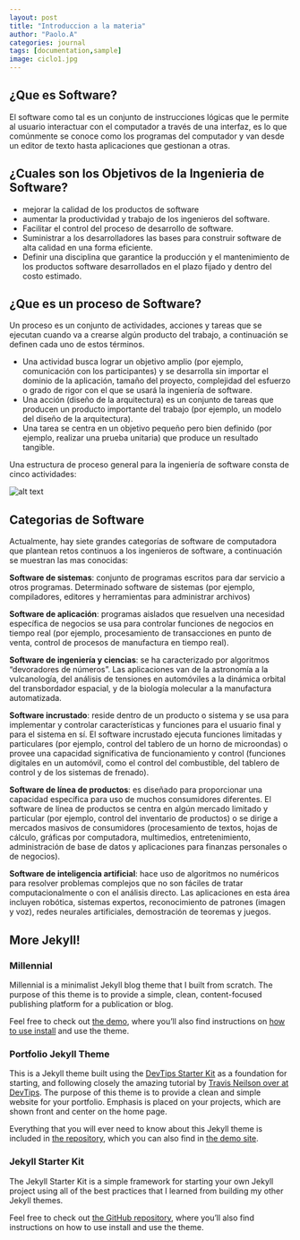 ```yaml
---
layout: post
title: "Introduccion a la materia"
author: "Paolo.A"
categories: journal
tags: [documentation,sample]
image: ciclo1.jpg
---
```

## ¿Que es Software?

El software como tal es un conjunto de instrucciones lógicas que le permite al usuario interactuar con el computador a través de una interfaz, es lo que comúnmente se conoce como los programas del computador y van desde un editor de texto hasta aplicaciones que gestionan a otras.


## ¿Cuales son los Objetivos de la Ingenieria de Software?

* mejorar la calidad de los productos de software
* aumentar la productividad y trabajo de los ingenieros del software.
* Facilitar el control del proceso de desarrollo de software.
* Suministrar a los desarrolladores las bases para construir software de alta calidad en una forma eficiente.
* Definir una disciplina que garantice la producción y el mantenimiento de los productos software           desarrollados en el plazo fijado y dentro del costo estimado.

## ¿Que es un proceso de Software?

Un proceso es un conjunto de actividades, acciones y tareas que se ejecutan cuando va a crearse algún producto del trabajo, a continuación se definen cada uno de estos términos.

* Una actividad busca lograr un objetivo amplio (por ejemplo, comunicación con los participantes) y se desarrolla sin importar el dominio de la aplicación, tamaño del proyecto, complejidad del esfuerzo o grado de rigor con el que se usará la ingeniería de software.
* Una acción (diseño de la arquitectura) es un conjunto de tareas que producen un producto importante del trabajo (por ejemplo, un modelo del diseño de la arquitectura).
* Una tarea se centra en un objetivo pequeño pero bien definido (por ejemplo, realizar una prueba unitaria) que produce un resultado tangible.

Una estructura de proceso general para la ingeniería de software consta de cinco actividades:

![alt text](https://ingsotfwarekarlacevallos.files.wordpress.com/2015/04/4.png "Lagrange Demo Image") 



## Categorias de Software

Actualmente, hay siete grandes categorías de software de computadora que plantean retos continuos a los ingenieros de software, a continuación se muestran las mas conocidas:

**Software de sistemas**: conjunto de programas escritos para dar servicio a otros programas. Determinado software de sistemas (por ejemplo, compiladores, editores y herramientas para administrar archivos)

**Software de aplicación**: programas aislados que resuelven una necesidad específica de negocios se usa para controlar funciones de negocios en tiempo real (por ejemplo, procesamiento de transacciones en punto de venta, control de procesos de manufactura en tiempo real).

**Software de ingeniería y ciencias**: se ha caracterizado por algoritmos “devoradores de números”. Las aplicaciones van de la astronomía a la vulcanología, del análisis de tensiones en automóviles a la dinámica orbital del transbordador espacial, y de la biología molecular a la manufactura automatizada.

**Software incrustado**: reside dentro de un producto o sistema y se usa para implementar y controlar características y funciones para el usuario final y para el sistema en sí. El software incrustado ejecuta funciones limitadas y particulares (por ejemplo, control del tablero de un horno de microondas) o provee una capacidad significativa de funcionamiento y control (funciones digitales en un automóvil, como el control del combustible, del tablero de control y de los sistemas de frenado).

**Software de línea de productos**: es diseñado para proporcionar una capacidad específica para uso de muchos consumidores diferentes. El software de línea de productos se centra en algún mercado limitado y particular (por ejemplo, control del inventario de productos) o se dirige a mercados masivos de consumidores (procesamiento de textos, hojas de cálculo, gráficas por computadora, multimedios, entretenimiento, administración de base de datos y aplicaciones para finanzas personales o de negocios).

**Software de inteligencia artificial**: hace uso de algoritmos no numéricos para resolver problemas complejos que no son fáciles de tratar computacionalmente o con el análisis directo. Las aplicaciones en esta área incluyen robótica, sistemas expertos, reconocimiento de patrones (imagen y voz), redes neurales artificiales, demostración de teoremas y juegos.

## More Jekyll!

### Millennial

Millennial is a minimalist Jekyll blog theme that I built from scratch. The purpose of this theme is to provide a simple, clean, content-focused publishing platform for a publication or blog.

Feel free to check out <a href="https://lenpaul.github.io/Millennial/" target="_blank">the demo</a>, where you’ll also find instructions on <a href="https://lenpaul.github.io/Millennial/documentation/getting-started.html">how to use install</a> and use the theme.

### Portfolio Jekyll Theme

This is a Jekyll theme built using the [DevTips Starter Kit](http://devtipsstarterkit.com/) as a foundation for starting, and following closely the amazing tutorial by [Travis Neilson over at DevTips](https://www.youtube.com/watch?v=T6jKLsxbFg4&list=PL0CB3OvPhDA_STygmp3sDenx3UpdOMk7P). The purpose of this theme is to provide a clean and simple website for your portfolio. Emphasis is placed on your projects, which are shown front and center on the home page.

Everything that you will ever need to know about this Jekyll theme is included in [the repository](https://github.com/LeNPaul/portfolio-jekyll-theme), which you can also find in [the demo site](https://lenpaul.github.io/portfolio-jekyll-theme/).

### Jekyll Starter Kit

The Jekyll Starter Kit is a simple framework for starting your own Jekyll project using all of the best practices that I learned from building my other Jekyll themes.

Feel free to check out <a href="https://github.com/LeNPaul/jekyll-starter-kit" target="_blank">the GitHub repository</a>, where you’ll also find instructions on how to use install and use the theme.
